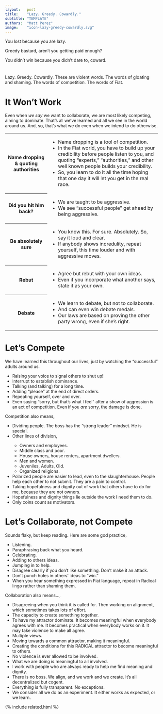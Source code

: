 ```yaml
---
layout:   post
title:    "Lazy. Greedy. Cowardly."
subtitle: "TEMPLATE"
authors:  "Matt Perez"
image:    "icon-lazy-greedy-cowardly.svg"
---
```


<div style="display:none;">
 <p>Lazy. Greedy. Cowardly. These are the words of gloating and  shaming.</p>
</div>

<div class="_center, _citation">
 <p>You lost because you are <span class='_paradigm'>lazy</span>.</p>
 <p><span class='_paradigm'>Greedy</span> bastard, aren&rsquo;t you getting paid enough?</p>
 <p>You didn&rsquo;t win because you didn&rsquo;t dare to, <span class='_paradigm'>coward</span>.</p>
</div>

<h1></h1>
 <p>Lazy. Greedy. Cowardly. These are violent words. The words of gloating and  shaming. The words of competition. The words of <span class='_paradigm'>Fiat.</span></p>

<h1>It Won&rsquo;t Work</h1>
 <p>Even when <em>we say</em> we want to collaborate, we are most likely competing, aiming to dominate. That&rsquo;s all we&rsquo;ve learned and all we see in the world around us. And, so, that&rsquo;s what we do even when we intend to do otherwise.</p>
  <div class='_center'>
   <table class='_h2table'>
    <tr>
     <th>
      <p>Name dropping & quoting authorities</p>
     </th>
    <td>
      <ul>
       <li>Name dropping is a tool of competition.</li>
       <li>In the <span class='_paradigm'>Fiat</span> world, you have to build up your credibility before people listen to you, and quoting &ldquo;experts,&rdquo; &ldquo;authorities,&rdquo; and other well known people builds your credibility.</li>
       <li>So, you learn to do it all the time hoping that one day it will let you get in the real race.</li>
      </ul>
     </td>
    </tr>
    <tr>
     <th>
      <p>Did you hit him back?</p>
     </th>
     <td>
      <ul>
       <li>We are taught to be aggressive.</li>
       <li>We see &ldquo;successful people&rdquo; get ahead by being aggressive.</li>
      </ul>
     </td>
    </tr>
    <tr>
     <th>Be absolutely sure</th>
     <td>
      <ul>
       <li>You know this. For sure. Absolutely. So, say it loud and clear.</li>
       <li>If anybody shows incredulity, repeat yourself, this time louder and with aggressive moves.</li>
      </ul>
     </td>
    </tr>
    <tr>
     <th>
      <p>Rebut</p>
     </th>
     <td>
      <ul>
       <li>Agree but rebut with your own ideas.</li>
       <li>Even if you incorporate what another says, state it as your own.</li>
      </ul>
     </td>
    </tr>
    <tr>
     <th>Debate</th>
     <td>
      <ul>
       <li>We learn to debate, but not to collaborate.</li>
       <li>And can even win debate medals.</li>
       <li>Our laws are based on proving the other party wrong, even if she&rsquo;s right.</li>
      </ul>
     </td>
    </tr>
   </table>
  </div>

<h1>Let&rsquo;s Compete</h1>
 <p>We have learned this throughout our lives, just by watching the &ldquo;successful&rdquo; adults around us.</p>
 <ul>
  <li>Raising your voice to signal others to <span class="_quotespan">shut up!</span></li>
  <li>Interrupt to establish dominance.</li>
  <li>Talking (and talking) for a long time.</li>
  <li>Adding &ldquo;please&rdquo; at the end of direct orders.</li>
  <li>Repeating yourself, over and over.</li>
  <li>Even saying &ldquo;sorry, but that&rsquo;s what I feel&rdquo; after a show of aggression is an act of competition. Even if you <em>are</em> sorry, the damage is done.</li>
 </ul>
 <p>Competition also means,</p>
 <ul>
  <li>Dividing people. The boss has the &ldquo;strong leader&rdquo; mindset. He is special.</li>
  <li>Other lines of division,</li>
   <ul>
    <li>Owners and employees.</li>
    <li>Middle class and poor.</li>
    <li>House owners, house renters, apartment dwellers.</li>
    <li>Men and women.</li>
    <li>Juveniles, Adults, Old.</li>
    <li>Organized religions.</li>
   </ul>
  <li>Polarized people are easier to lead, even to the slaughterhouse. People help each other to not submit. They are a pain to control.</li>
  <li>Taking hopefulness and dignity out of work that others have to do for me, because they are not owners.</li>
  <li>Hopefulness and dignity things lie outside the work I need them to do.</li>
  <li>Only coins count as motivators.</li>
 </ul>

<h1>Let&rsquo;s Collaborate, not Compete</h1>
 <p>Sounds flaky, but keep reading. Here are some god practice,</p>
 <ul>
  <li>Listening.</li>
  <li>Paraphrasing back what you heard.</li>
  <li>Celebrating.</li>
  <li>Adding to others ideas.</li>
  <li>Jumping in to help.</li>
  <li>Disagree clearly if you don&rsquo;t like something. Don&rsquo;t make it an attack.</li>
  <li>Don&rsquo;t punch holes in others&rsquo; ideas to &ldquo;win.&rdquo;</li>
  <li>When you hear something expressed in Fiat language, repeat in Radical lingo rather than shaming them.</li>
 </ul>
 <p>Collaboration also means&hellip;,</p>
 <ul>
  <li>Disagreeing when you think it is called for. Then working on alignment, which sometimes takes lots of effort.</li>
  <li>The capacity to create something together.</li>
  <li>To have my attractor dominate. It becomes meaningful when everybody agrees with me. It becomes practical when everybody works on it. It may take violence to make all agree.</li>
  <li>Multiple views.</li>
  <li>Moving towards a common attractor, making it meaningful.</li>
  <li>Creating the conditions for this RADICAL attractor to become meaningful to others.</li>
  <li>No violence is ever allowed to be involved.</li>
  <li>What we are doing is meaningful to all involved.</li>
  <li>I work with people who are always ready to help me find meaning and dignity.</li>
  <li>There is no boss. We align, and we work and we create. It&rsquo;s all decentralized but cogent.</li>
  <li>Everything is fully transparent. No exceptions.</li>
  <li>We consider all we do as an experiment. It either works as expected, or we learn.</li>
 </ul>

{% include related.html %}

